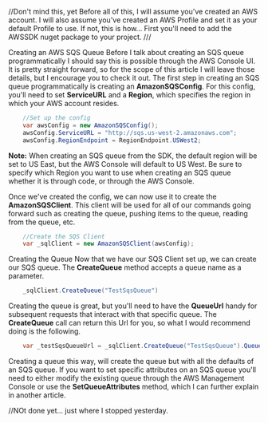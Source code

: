 //Don't mind this, yet
Before all of this, I will assume you've created an AWS account.
I will also assume you've created an AWS Profile and set it as your default Profile to use.
If not, this is how...
First you'll need to add the AWSSDK nuget package to your project.
///

Creating an AWS SQS Queue
Before I talk about creating an SQS queue programmatically I should say this is possible through the AWS Console UI. It is pretty straight forward, so for the scope of this article I will leave those details, but I encourage you to check it out. 
The first step in creating an SQS queue programmatically is creating an **AmazonSQSConfig**. For this config, you'll need to set **ServiceURL** and a **Region**, which specifies the region in which your AWS account resides.

```csharp
    //Set up the config
    var awsConfig = new AmazonSQSConfig();
    awsConfig.ServiceURL = "http://sqs.us-west-2.amazonaws.com";
    awsConfig.RegionEndpoint = RegionEndpoint.USWest2;
```
**Note:** When creating an SQS queue from the SDK, the default region will be set to US East, but the AWS Console will default to US West. Be sure to specify which Region you want to use when creating an SQS queue whether it is through code, or through the AWS Console.

Once we've created the config, we can now use it to create the **AmazonSQSClient**. This client will be used for all of our commands going forward such as creating the queue, pushing items to the queue, reading from the queue, etc.

```csharp
    //Create the SQS Client
    var _sqlClient = new AmazonSQSClient(awsConfig);
```

Creating the Queue
Now that we have our SQS Client set up, we can create our SQS queue. The **CreateQueue** method accepts a queue name as a parameter.

```csharp
    _sqlClient.CreateQueue("TestSqsQueue")
```

Creating the queue is great, but you'll need to have the **QueueUrl** handy for subsequent requests that interact with that specific queue. The **CreateQueue** call can return this Url for you, so what I would recommend doing is the following.

```csharp
    var _testSqsQueueUrl = _sqlClient.CreateQueue("TestSqsQueue").QueueUrl;
```

Creating a queue this way, will create the queue but with all the defaults of an SQS queue. If you want to set specific attributes on an SQS queue you'll need to either modify the existing queue through the AWS Management Console or use the **SetQueueAttributes** method, which I can further explain in another article.

//NOt done yet... just where I stopped yesterday.